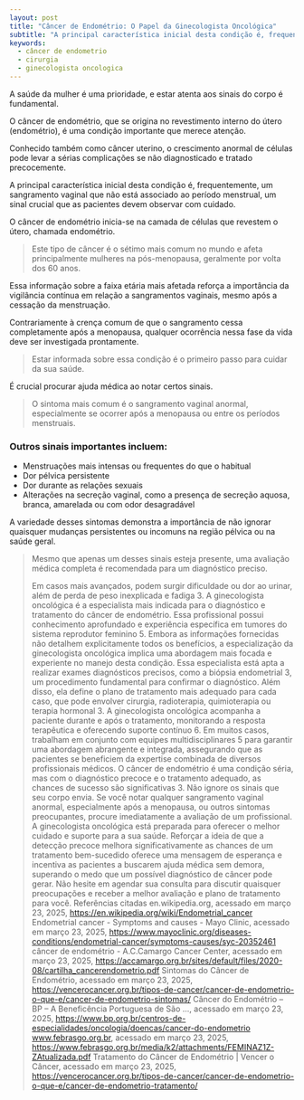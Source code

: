 ```yaml
---
layout: post
title: "Câncer de Endométrio: O Papel da Ginecologista Oncológica"
subtitle: "A principal característica inicial desta condição é, frequentemente, um sangramento vaginal que não está associado ao período menstrual, um sinal crucial que as pacientes devem observar com cuidado."
keywords:
  - câncer de endometrio
  - cirurgia
  - ginecologista oncologica
---
```


A saúde da mulher é uma prioridade, e estar atenta aos sinais do corpo é fundamental. 

O câncer de endométrio, que se origina no revestimento interno do útero (endométrio), é uma condição importante que merece atenção. 

Conhecido também como câncer uterino, o crescimento anormal de células pode levar a sérias complicações se não diagnosticado e tratado precocemente. 

A principal característica inicial desta condição é, frequentemente, um sangramento vaginal que não está associado ao período menstrual, um sinal crucial que as pacientes devem observar com cuidado.

O câncer de endométrio inicia-se na camada de células que revestem o útero, chamada endométrio. 

> Este tipo de câncer é o sétimo mais comum no mundo e afeta principalmente mulheres na pós-menopausa, geralmente por volta dos 60 anos. 

Essa informação sobre a faixa etária mais afetada reforça a importância da vigilância contínua em relação a sangramentos vaginais, mesmo após a cessação da menstruação. 

Contrariamente à crença comum de que o sangramento cessa completamente após a menopausa, qualquer ocorrência nessa fase da vida deve ser investigada prontamente. 

> Estar informada sobre essa condição é o primeiro passo para cuidar da sua saúde.

É crucial procurar ajuda médica ao notar certos sinais. 

> O sintoma mais comum é o sangramento vaginal anormal, especialmente se ocorrer após a menopausa ou entre os períodos menstruais.

### Outros sinais importantes incluem:

- Menstruações mais intensas ou frequentes do que o habitual
- Dor pélvica persistente
- Dor durante as relações sexuais
- Alterações na secreção vaginal, como a presença de secreção aquosa, branca, amarelada ou com odor desagradável

A variedade desses sintomas demonstra a importância de não ignorar quaisquer mudanças persistentes ou incomuns na região pélvica ou na saúde geral.
>
> Mesmo que apenas um desses sinais esteja presente, uma avaliação médica completa é recomendada para um diagnóstico preciso.
>
>
>Em casos mais avançados, podem surgir dificuldade ou dor ao urinar, além de perda de peso inexplicada e fadiga 3.
A ginecologista oncológica é a especialista mais indicada para o diagnóstico e tratamento do câncer de endométrio. Essa profissional possui conhecimento aprofundado e experiência específica em tumores do sistema reprodutor feminino 5. Embora as informações fornecidas não detalhem explicitamente todos os benefícios, a especialização da ginecologista oncológica implica uma abordagem mais focada e experiente no manejo desta condição. Essa especialista está apta a realizar exames diagnósticos precisos, como a biópsia endometrial 3, um procedimento fundamental para confirmar o diagnóstico. Além disso, ela define o plano de tratamento mais adequado para cada caso, que pode envolver cirurgia, radioterapia, quimioterapia ou terapia hormonal 3. A ginecologista oncológica acompanha a paciente durante e após o tratamento, monitorando a resposta terapêutica e oferecendo suporte contínuo 6. Em muitos casos, trabalham em conjunto com equipes multidisciplinares 5 para garantir uma abordagem abrangente e integrada, assegurando que as pacientes se beneficiem da expertise combinada de diversos profissionais médicos.
O câncer de endométrio é uma condição séria, mas com o diagnóstico precoce e o tratamento adequado, as chances de sucesso são significativas 3. Não ignore os sinais que seu corpo envia. Se você notar qualquer sangramento vaginal anormal, especialmente após a menopausa, ou outros sintomas preocupantes, procure imediatamente a avaliação de um profissional. A ginecologista oncológica está preparada para oferecer o melhor cuidado e suporte para a sua saúde. Reforçar a ideia de que a detecção precoce melhora significativamente as chances de um tratamento bem-sucedido oferece uma mensagem de esperança e incentiva as pacientes a buscarem ajuda médica sem demora, superando o medo que um possível diagnóstico de câncer pode gerar.
Não hesite em agendar sua consulta para discutir quaisquer preocupações e receber a melhor avaliação e plano de tratamento para você.
Referências citadas
en.wikipedia.org, acessado em março 23, 2025, https://en.wikipedia.org/wiki/Endometrial_cancer
Endometrial cancer - Symptoms and causes - Mayo Clinic, acessado em março 23, 2025, https://www.mayoclinic.org/diseases-conditions/endometrial-cancer/symptoms-causes/syc-20352461
câncer de endométrio - A.C.Camargo Cancer Center, acessado em março 23, 2025, https://accamargo.org.br/sites/default/files/2020-08/cartilha_cancerendometrio.pdf
Sintomas do Câncer de Endométrio, acessado em março 23, 2025, https://vencerocancer.org.br/tipos-de-cancer/cancer-de-endometrio-o-que-e/cancer-de-endometrio-sintomas/
Câncer do Endométrio – BP – A Beneficência Portuguesa de São ..., acessado em março 23, 2025, https://www.bp.org.br/centros-de-especialidades/oncologia/doencas/cancer-do-endometrio
www.febrasgo.org.br, acessado em março 23, 2025, https://www.febrasgo.org.br/media/k2/attachments/FEMINAZ1Z-ZAtualizada.pdf
Tratamento do Câncer de Endométrio | Vencer o Câncer, acessado em março 23, 2025, https://vencerocancer.org.br/tipos-de-cancer/cancer-de-endometrio-o-que-e/cancer-de-endometrio-tratamento/
